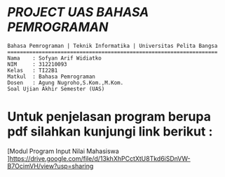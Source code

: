 # _**PROJECT UAS BAHASA PEMROGRAMAN**_

    Bahasa Pemrograman | Teknik Informatika | Universitas Pelita Bangsa
    ===================================================================
    Nama    : Sofyan Arif Widiatko
    NIM     : 312210093
    Kelas   : TI22B1
    Matkul  : Bahasa Pemrograman
    Dosen   : Agung Nugroho,S.Kom.,M.Kom.
    Soal Ujian Akhir Semester (UAS)


#   **Untuk penjelasan program berupa pdf silahkan kunjungi link berikut :**
[Modul Program Input Nilai Mahasiswa ]https://drive.google.com/file/d/13khXhPCctXtU8Tkd6iSDnVW-B7OcimVH/view?usp=sharing
